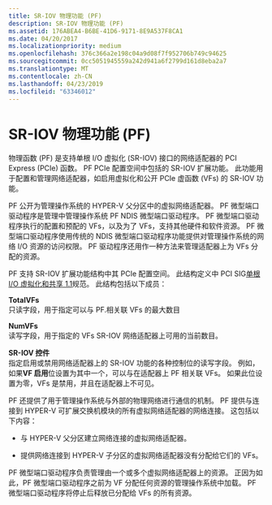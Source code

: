 ```yaml
---
title: SR-IOV 物理功能 (PF)
description: SR-IOV 物理功能 (PF)
ms.assetid: 176ABEA4-B6BE-41D6-9171-8E9A537F8CA1
ms.date: 04/20/2017
ms.localizationpriority: medium
ms.openlocfilehash: 376c366a2e198c04a9d08f7f952706b749c94625
ms.sourcegitcommit: 0cc5051945559a242d941a6f2799d161d8eba2a7
ms.translationtype: MT
ms.contentlocale: zh-CN
ms.lasthandoff: 04/23/2019
ms.locfileid: "63346012"
---
```

# <a name="sr-iov-physical-function-pf"></a>SR-IOV 物理功能 (PF)


物理函数 (PF) 是支持单根 I/O 虚拟化 (SR-IOV) 接口的网络适配器的 PCI Express (PCIe) 函数。 PF PCIe 配置空间中包括的 SR-IOV 扩展功能。 此功能用于配置和管理网络适配器，如启用虚拟化和公开 PCIe 虚函数 (VFs) 的 SR-IOV 功能。

PF 公开为管理操作系统的 HYPER-V 父分区中的虚拟网络适配器。 PF 微型端口驱动程序是管理中管理操作系统 PF NDIS 微型端口驱动程序。 PF 微型端口驱动程序执行的配置和预配的 VFs，以及为了 VFs，支持其他硬件和软件资源。 PF 微型端口驱动程序使用传统的 NDIS 微型端口驱动程序功能提供对管理操作系统的网络 I/O 资源的访问权限。 PF 驱动程序还用作一种方法来管理适配器上为 VFs 分配的资源。

PF 支持 SR-IOV 扩展功能结构中其 PCIe 配置空间。 此结构定义中 PCI SIG[单根 I/O 虚拟化和共享 1.1](https://go.microsoft.com/fwlink/p/?linkid=221742)规范。 此结构包括以下成员：

<a href="" id="totalvfs"></a>**TotalVFs**  
只读字段，用于指定可以与 PF.相关联 VFs 的最大数目

<a href="" id="numvfs"></a>**NumVFs**  
读写字段，用于指定的 VFs SR-IOV 网络适配器上可用的当前数目。

<a href="" id="sr-iov-control"></a>**SR-IOV 控件**  
指定启用或禁用网络适配器上的 SR-IOV 功能的各种控制位的读写字段。 例如，如果**VF 启用**位设置为其中一个，可以与在适配器上 PF 相关联 VFs。 如果此位设置为零，VFs 是禁用，并且在适配器上不可见。

PF 还提供了用于管理操作系统与外部的物理网络进行通信的机制。 PF 提供与连接到 HYPER-V 可扩展交换机模块的所有虚拟网络适配器的网络连接。 这包括以下内容：

-   与 HYPER-V 父分区建立网络连接的虚拟网络适配器。

-   提供网络连接到 HYPER-V 子分区的虚拟网络适配器没有分配给它们的 VFs。

PF 微型端口驱动程序负责管理由一个或多个虚拟网络适配器上的资源。 正因为如此，PF 微型端口驱动程序之前为 VF 分配任何资源的管理操作系统中加载。 PF 微型端口驱动程序将停止后释放已分配给 VFs 的所有资源。

 

 





